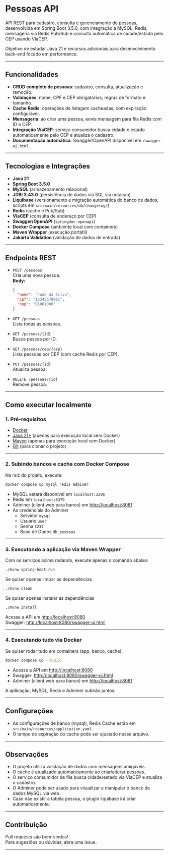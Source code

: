 # Pessoas API

API REST para cadastro, consulta e gerenciamento de pessoas, desenvolvida em Spring Boot 3.5.0, com integração a MySQL, Redis, mensageria via Redis Pub/Sub e consulta automática de cidade/estado pelo CEP usando ViaCEP.

Objetivo de estudar Java 21 e recursos adicionais para desenvolvimento back-end focado em performance.

---

## Funcionalidades

- **CRUD completo de pessoas**: cadastro, consulta, atualização e remoção.
- **Validações**: nome, CPF e CEP obrigatórios; regras de formato e tamanho.
- **Cache Redis**: operações de listagem cacheadas, com expiração configurável.
- **Mensageria**: ao criar uma pessoa, envia mensagem para fila Redis com ID e CEP.
- **Integração ViaCEP**: serviço consumidor busca cidade e estado automaticamente pelo CEP e atualiza o cadastro.
- **Documentação automática**: Swagger/OpenAPI disponível em `/swagger-ui.html`.

---

## Tecnologias e Integrações

- **Java 21**
- **Spring Boot 3.5.0**
- **MySQL** (armazenamento relacional)
- **JDBI 3.43.0** (persistência de dados via SQL via notacao)
- **Liquibase** (versionamento e migração automática do banco de dados, scripts em `src/main/resources/db/changelog/`)
- **Redis** (cache e Pub/Sub)
- **ViaCEP** (consulta de endereço por CEP)
- **Swagger/OpenAPI** (`springdoc-openapi`)
- **Docker Compose** (ambiente local com containers)
- **Maven Wrapper** (execução portátil)
- **Jakarta Validation** (validação de dados de entrada)

---

## Endpoints REST

- `POST /pessoas`  
  Cria uma nova pessoa.  
  **Body:**  
  ```json
  {
    "nome": "João da Silva",
    "cpf": "12345678901",
    "cep": "01001000"
  }
  ```

- `GET /pessoas`  
  Lista todas as pessoas.

- `GET /pessoas/{id}`  
  Busca pessoa por ID.

- `GET /pessoas/cep/{cep}`  
  Lista pessoas por CEP (com cache Redis por CEP).

- `PUT /pessoas/{id}`  
  Atualiza pessoa.

- `DELETE /pessoas/{id}`  
  Remove pessoa.

---

## Como executar localmente

### 1. Pré-requisitos

- [Docker](https://www.docker.com/products/docker-desktop)
- [Java 21+](https://adoptium.net/) (apenas para execução local sem Docker)
- [Maven](https://maven.apache.org/download.cgi) (apenas para execução local sem Docker)
- [Git](https://github.com/marcosbsdev/pessoas/tree/main) (para clonar o projeto)

---

### 2. Subindo bancos e cache com Docker Compose

Na raiz do projeto, execute:

```sh
docker compose up mysql redis adminer
```

- MySQL estará disponível em `localhost:3306`
- Redis em `localhost:6379`
- Adminer (client web para banco) em [http://localhost:8081](http://localhost:8081)
- As credenciais do Adminer
  - Servidor `mysql`
  - Usuario `user`
  - Senha `1234`
  - Base de Dados `db_pessoas`
---

### 3. Executando a aplicação via Maven Wrapper

Com os serviços acima rodando, execute apenas o comando abaixo:
```sh
./mvnw spring-boot:run
```
Se quiser apenas limpar as dependências
```sh
./mvnw clean
```
Se quiser apenas instalar as dependências
```sh
./mvnw install
```

Acesse a API em [http://localhost:8080](http://localhost:8080)  
Swagger: [http://localhost:8080/swagger-ui.html](http://localhost:8080/swagger-ui.html)

---

### 4. Executando tudo via Docker

Se quiser rodar tudo em containers (app, banco, cache):

```sh
docker compose up --build
```
- Acesse a API em [http://localhost:8080](http://localhost:8080)  
- Swagger: [http://localhost:8080/swagger-ui.html](http://localhost:8080/swagger-ui.html)
- Adminer (client web para banco) em [http://localhost:8081](http://localhost:8081)

A aplicação, MySQL, Redis e Adminer subirão juntos.

---

## Configurações

- As configurações de banco (mysql), Redis Cache estão em `src/main/resources/application.yaml`.
- O tempo de expiração do cache pode ser ajustado nesse arquivo.

---

## Observações

- O projeto utiliza validação de dados com mensagens amigáveis.
- O cache é atualizado automaticamente ao criar/alterar pessoas.
- O serviço consumidor de fila busca cidade/estado via ViaCEP e atualiza o cadastro.
- O Adminer pode ser usado para visualizar e manipular o banco de dados MySQL via web.
- Caso não existir a tabela pessoa, o plugin liquibase irá criar automaticamente.

---

## Contribuição

Pull requests são bem-vindos!  
Para sugestões ou dúvidas, abra uma issue.

---
